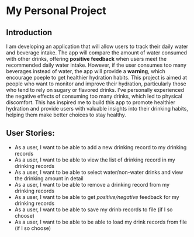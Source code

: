 # My Personal Project

## Introduction

I am developing an application that will allow users to track their daily water and beverage intake. The app will compare the amount of water consumed with other drinks, offering **positive feedback** when users meet the recommended daily water intake. However, if the user consumes too many beverages instead of water, the app will provide a **warning**, which encourage poeple to get healthier hydration habits. This project is aimed at people who want to monitor and improve their hydration, particularly those who tend to rely on sugary or flavored drinks. I’ve personally experienced the negative effects of consuming too many drinks, which led to physical discomfort. This has inspired me to build this app to promote healthier hydration and provide users with valuable insights into their drinking habits, helping them make better choices to stay healthy.


## User Stories:

- As a user, I want to be able to add a new drinking record to my drinking records
- As a user, I want to be able to view the list of drinking record in my drinking records
- As a user, I want to be able to select water/non-water drinks and view the drinking amount in detail
- As a user, I want to be able to remove a drinking record from my drinking records
- As a user, I want to be able to get *positive/negative* feedback for my drinking records
- As a user, I want to be able to save my drinb records to file (if I so choose)
- As a user, I want to be able to be able to load my drink records from file (if I so choose)
